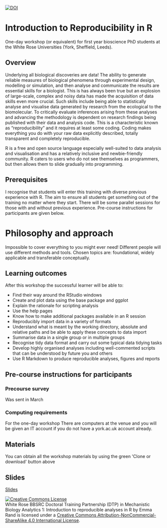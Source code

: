 
[![DOI](https://zenodo.org/badge/DOI/)](https://doi.org/xxxxxx)

# Introduction to Reproducibility in R

One-day workshop (or equivalent) for first year bioscience PhD students at the White Rose Universities (York, Sheffield, Leeds).

## Overview

Underlying all biological discoveries are data! The ability to generate reliable measures of biological phenomena through experimental design, modelling or simulation, and then analyse and communicate the results are essential skills for a biologist. This is has always been true but an explosion of large-scale, complex and noisy data has made the acquisition of data skills even more crucial. Such skills include being able to statistically analyse and visualise data generated by research from the ecological to the biomolecular. To critically evaluate inferences arising from these analyses and  advancing the methodology is dependent on research findings being published with their data and analysis code. This is a characteristic known as “reproducibility” and it requires at least some coding. Coding makes everything you do with your raw data explicitly described, totally transparent and completely reproducible. 

R is a free and open source language especially well-suited to data analysis and visualisation and has a relatively inclusive and newbie-friendly community. R caters to users who do not see themselves as programmers, but then allows them to slide gradually into programming.

## Prerequisites
I recognise that students will enter this training with diverse previous experience with R. The aim to ensure all students get something out of the training no matter where they start.
There will be some parallel sessions for those with and without previous experience. Pre-course instructions for participants are given below.

# Philosophy and approach

Impossible to cover everything to you might ever need! Different people will use different methods and tools. Chosen topics are: foundational, widely applicable and transferable conceptually.


## Learning outcomes

After this workshop the successful learner will be able to:

* Find their way around the RStudio windows
* Create and plot data using the base package and ggplot
* Explain the rationale for scripting analysis
* Use the help pages
* Know how to make additional packages available in an R session
* Reproducibly import data in a variety of formats
* Understand what is meant by the working directory, absolute and relative paths and be able to apply these concepts to data import
* Summarise data in a single group or in multiple groups
* Recognise tidy data format and carry out some typical data tidying tasks
* Develop highly organised analyses including well-commented scripts that can be understood by future you and others
* Use R Markdown to produce reproducible analyses, figures and reports

## Pre-course instructions for participants

### Precourse survey

Was sent in March

### Computing requirements

For the one-day workshop
There are computers at the venue and you will be given an IT account if you do not have a york.ac.uk account already.

## Materials
You can obtain all the workshop materials by using the green 'Clone or download' button above


## Slides

[Slides](https://3mmarand.github.io/pgr_reproducibility/index.html)

<a rel="license" href="http://creativecommons.org/licenses/by-nc-sa/4.0/"><img alt="Creative Commons License" style="border-width:0" src="https://i.creativecommons.org/l/by-nc-sa/4.0/88x31.png" /></a><br /><span xmlns:dct="http://purl.org/dc/terms/" property="dct:title">White Rose BBSRC Doctoral Training Partnership (DTP) in Mechanistic Biology Analytics 1: Introduction to reproducible analyses in R</span> by <span xmlns:cc="http://creativecommons.org/ns#" property="cc:attributionName">Emma Rand</span> is licensed under a <a rel="license" href="http://creativecommons.org/licenses/by-nc-sa/4.0/">Creative Commons Attribution-NonCommercial-ShareAlike 4.0 International License</a>.








